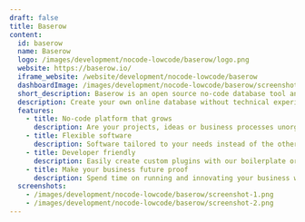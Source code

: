 ```yaml
---
draft: false
title: Baserow
content:
  id: baserow
  name: Baserow
  logo: /images/development/nocode-lowcode/baserow/logo.png
  website: https://baserow.io/
  iframe_website: /website/development/nocode-lowcode/baserow
  dashboardImage: /images/development/nocode-lowcode/baserow/screenshot-1.png
  short_description: Baserow is an open source no-code database tool and Airtable alternative.
  description: Create your own online database without technical experience. This user-friendly no-code tool gives you the powers of a developer without leaving your browser.
  features:
    - title: No-code platform that grows
      description: Are your projects, ideas or business processes unorganized or unclear? Do you have many tools for one job? With Baserow you decide how you want to structure everything. Whether you’re managing customers, products, airplanes or all of them. If you know how a spreadsheet works, you know how Baserow works.
    - title: Flexible software
      description: Software tailored to your needs instead of the other way around. Clear and accessible data by all your team members. Never unorganized projects, ideas and notes anymore. - One interface for everything. - Easily integrate with other software. - Collaborate in realtime. - Unlimited rows.
    - title: Developer friendly
      description: Easily create custom plugins with our boilerplate or use third party ones. Because Baserow is built with modern and proven frameworks it feels like a breeze for developers. Headless and API first. Works with PostgreSQL. Supports custom and third party plugins.
    - title: Make your business future proof
      description: Spend time on running and innovating your business without worrying about software or lost data. Because of our open source nature and dedicated development team you decide it all.
  screenshots:
    - /images/development/nocode-lowcode/baserow/screenshot-1.png
    - /images/development/nocode-lowcode/baserow/screenshot-2.png
---
```

